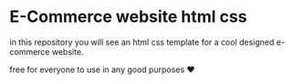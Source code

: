 # E-Commerce website html css

in this repository you will see an html css template for a cool designed e-commerce website.

free for everyone to use in any good purposes :heart:
